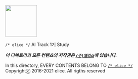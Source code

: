 <a href="https://elicetrack.oopy.io/"><img src="https://kdt-gitlab.elice.io/uploads/-/system/appearance/header_logo/1/elice_x_KDT.png" width="100px" /></a>

`/* elice */` AI Track 1기 Study

**_이 디렉토리의 모든 컨텐츠의 저작권은 [`(주)엘리스`](https://elice.io/)에 있습니다._**

In this directory, EVERY CONTENTS BELONG TO [`/* elice */`](https://elice.io/)<br/>
Copyrightⓒ 2016-2021 elice. All rigths reserved
